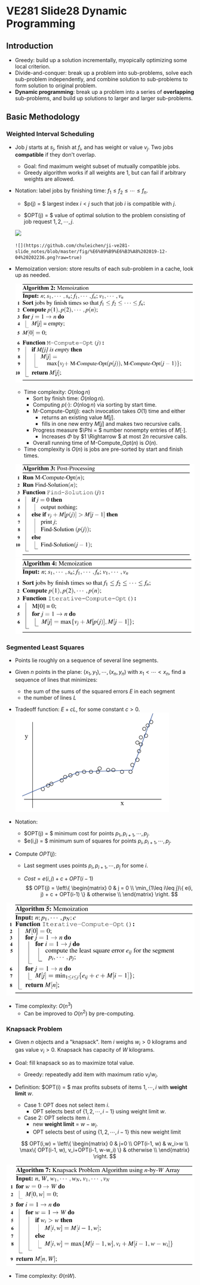 # VE281 Slide28 Dynamic Programming

## Introduction

* Greedy: build up a solution incrementally, myopically optimizing some local criterion.
* Divide-and-conquer: break up a problem into sub-problems, solve each sub-problem independently, and combine solution to sub-problems to form solution to original problem.
* **Dynamic programming**: break up a problem into a series of **overlapping** sub-problems, and build up solutions to larger and larger sub-problems.



## Basic Methodology

### Weighted Interval Scheduling

* Job $j$ starts at $s_j$, finish at $f_i$, and has weight or value $v_j$. Two jobs **compatible** if they don't overlap.

  * Goal: find maximum weight subset of mutually compatible jobs.
  * Greedy algorithm works if all weights are 1, but can fail if arbitrary weights are allowed.

* Notation: label jobs by finishing time: $f_1 \leq f_2 \leq \cdots \leq f_n$. 

  * $p(j) = $ largest index $i < j$ such that job $i$ is compatible with $j$.

  * $OPT(j) = $ value of optimal solution to the problem consisting of job request $1, 2, \cdots, j$.
  <img src="http://latex.codecogs.com/svg.latex?OPT(j) = \left\{  \begin{matrix} 0 & j = 0 \\ \max\{ v_j + OPT(p(j)), OPT(j-1)\} & otherwise \\ \end{matrix} \right."/>
    

      ![](https://github.com/chuleichen/ji-ve281-slide_notes/blob/master/fig/%E6%89%B9%E6%B3%A8%202019-12-04%20202236.png?raw=true)

* Memoization version: store results of each sub-problem in a cache, look up as needed.

  ![](https://github.com/chuleichen/ji-ve281-slide_notes/blob/master/fig/%E6%89%B9%E6%B3%A8%202019-12-04%20204252.png?raw=true)

  * Time complexity: $O(n \log n)$
    * Sort by finish time: $O(n \log n)$.
    * Computing $p(\cdot)$: $O(n \log n)$ via sorting by start time.
    * M-Compute-Opt($j$): each invocation takes $O(1)$ time and either
      * returns an existing value $M[j]$.
      * fills in one new entry $M[j]$ and makes two recursive calls.
    * Progress measure $\Phi = $ number nonempty entries of $M[\cdot]$.
      * Increases $\Phi$ by $1 \Rightarrow $ at most $2n$ recursive calls.
    * Overall running time of M-Compute_Opt($n$) is $O(n)$.
  * Time complexity is $O(n)$ is jobs are pre-sorted by start and finish times.
  
  ![](https://github.com/chuleichen/ji-ve281-slide_notes/blob/master/fig/%E6%89%B9%E6%B3%A8%202019-12-04%20210507.png?raw=true)
  ![](https://github.com/chuleichen/ji-ve281-slide_notes/blob/master/fig/%E6%89%B9%E6%B3%A8%202019-12-04%20210538.png?raw=true)



### Segmented Least Squares

* Points lie roughly on a sequence of several line segments.
* Given $n$ points in the plane: $(x_1, y_1), \cdots, (x_n, y_n)$ with $x_1 < \cdots < x_n$, find a sequence of lines that minimizes:
  * the sum of the sums of the squared errors $E$ in each segment
  * the number of lines $L$
* Tradeoff function: $E+cL$, for some constant $c>0$.
  ![](https://github.com/chuleichen/ji-ve281-slide_notes/blob/master/fig/%E6%89%B9%E6%B3%A8%202019-12-04%20210935.png?raw=true)

* Notation:

  * $OPT(j) = $ minimum cost for points $p_1, p_{i+1}, \cdots, p_j$.
  * $e(i,j) = $ minimum sum of squares for points $p_i, p_{i+1}, \cdots, p_j$.

* Compute $OPT(j)$:

  * Last segment uses points $p_i, p_{i+1}, \cdots, p_j$ for some $i$.

  * $Cost = e(i,j)+c+OPT(i-1)$
    $$
    OPT(j) = \left\{ \begin{matrix} 0 & j = 0 \\ \min_{1\leq i\leq j}\{ e(i, j) + c + OPT(i-1) \} & otherwise \\ \end{matrix} \right.
    $$
    

![](https://github.com/chuleichen/ji-ve281-slide_notes/blob/master/fig/%E6%89%B9%E6%B3%A8%202019-12-04%20211352.png?raw=true)

* Time complexity: $O(n^3)$
  * Can be improved to $O(n^2)$ by pre-computing.



### Knapsack Problem

* Given $n$ objects and a "knapsack". Item $i$ weighs $w_i>0$ kilograms and gas value $v_i>0$. Knapsack has capacity of $W$ kilograms.

* Goal: fill knapsack so as to maximize total value.

  * Greedy: repeatedly add item with maximum ratio $v_i/w_i$.

* Definition: $OPT(i) = $ max profits subsets of items $1, \cdots, i$ with **weight limit** $w$.

  * Case 1: OPT does not select item $i$.
    * OPT selects best of $\{ 1, 2, \cdots, i-1 \}$ using weight limit $w$.
  * Case 2: OPT selects item $i$.
    * new **weight limit** = $w-w_i$.
    * OPT selects best of using $\{ 1,2,\cdots,i-1 \}$ this new weight limit

  $$
  OPT(i,w) = \left\{  \begin{matrix} 0 & j=0 \\ OPT(i-1, w) & w_i>w \\ \max\{ OPT(i-1, w), v_i+OPT(i-1, w-w_i) \} & otherwise \\ \end{matrix} \right.
  $$

  

![](https://github.com/chuleichen/ji-ve281-slide_notes/blob/master/fig/%E6%89%B9%E6%B3%A8%202019-12-04%20212702.png?raw=true)

* Time complexity: $\Theta(nW)$.
